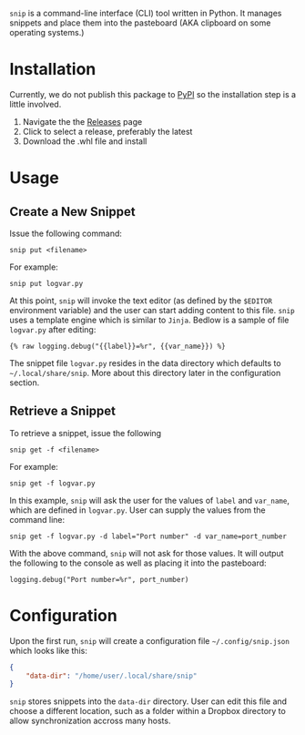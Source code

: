 `snip` is a command-line interface (CLI) tool written in Python. It
manages snippets and place them into the pasteboard (AKA clipboard on
some operating systems.)

# Installation

Currently, we do not publish this package to [PyPI] so the installation
step is a little involved.

1. Navigate the the [Releases] page
2. Click to select a release, preferably the latest
3. Download the .whl file and install

# Usage

## Create a New Snippet

Issue the following command:

    snip put <filename>

For example:

    snip put logvar.py

At this point, `snip` will invoke the text editor (as defined by the
`$EDITOR` environment variable) and the user can start adding content
to this file. `snip` uses a template engine which is similar to
`Jinja`. Bedlow is a sample of file `logvar.py` after editing:

    {% raw logging.debug("{{label}}=%r", {{var_name}}) %}

The snippet file `logvar.py` resides in the data directory which
defaults to `~/.local/share/snip`. More about this directory later in
the configuration section.

## Retrieve a Snippet

To retrieve a snippet, issue the following

    snip get -f <filename>

For example:

    snip get -f logvar.py

In this example, `snip` will ask the user for the values of `label` and
`var_name`, which are defined in `logvar.py`. User can supply the values
from the command line:

    
    snip get -f logvar.py -d label="Port number" -d var_name=port_number

With the above command, `snip` will not ask for those values. It will
output the following to the console as well as placing it into the
pasteboard:

    logging.debug("Port number=%r", port_number)

# Configuration

Upon the first run, `snip` will create a configuration file
`~/.config/snip.json` which looks like this:

```json
{
    "data-dir": "/home/user/.local/share/snip"
}
```

`snip` stores snippets into the `data-dir` directory. User can edit this
file and choose a different location, such as a folder within a Dropbox
directory to allow synchronization accross many hosts.


[PyPI]: https://pypi.org/
[Releases]: https://github.com/htv2012/snip/releases

